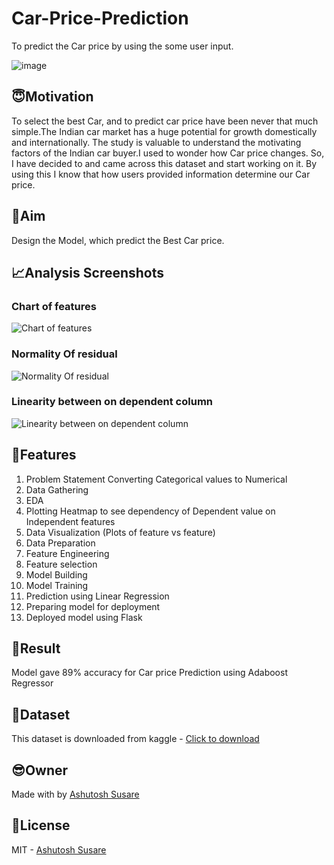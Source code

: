 # Car-Price-Prediction
To predict the Car price by using the some user input.

![image](https://www.lamborghini.com/sites/it-en/files/DAM/lamborghini/facelift_2019/motorsport/cars/sc20/sc20_og.jpg)

## :innocent:Motivation

To select the best Car, and to predict car price have been never that much simple.The Indian car market has a huge potential for growth domestically and internationally. The study is valuable to understand the motivating factors of the Indian car buyer.I used to wonder how Car price changes. So, I have decided to and came across this dataset and start working on it. By using this I know that how users provided information determine our Car price.

## :dart:Aim 

Design the Model, which predict the Best Car price.

## :chart_with_upwards_trend:Analysis Screenshots

### Chart of features
![Chart of features](https://user-images.githubusercontent.com/116812639/204527210-2551105f-6b55-4fc3-9971-e12cd9fb0d27.jpeg)

### Normality Of residual
![Normality Of residual](https://user-images.githubusercontent.com/116812639/204528096-78892fae-0114-4bd7-86e6-4cc5ad15b8bd.png)

### Linearity between on dependent column
![Linearity between on dependent column](https://user-images.githubusercontent.com/116812639/204528262-1f7e02c3-7a22-4540-867c-84425aa2b227.png)

## :scroll:Features

1.	Problem Statement Converting Categorical values to Numerical
2.	Data Gathering
3.	EDA
4.	Plotting Heatmap to see dependency of Dependent value on Independent features
5.	Data Visualization (Plots of feature vs feature)
6.	Data Preparation
7.	Feature Engineering
8.	Feature selection
9.	Model Building 
10.	Model Training
11.	Prediction using Linear Regression
12.	Preparing model for deployment
13.	Deployed model using Flask

## :dart:Result

Model gave 89% accuracy for Car price Prediction using Adaboost Regressor

## :file_folder:Dataset

This dataset is downloaded from kaggle - [Click to download]([https://www.kaggle.com/datasets/mirichoi0218/insurance](https://github.com/ashutohsusare20/Car-Price-Prediction/blob/main/Auto_set/autos_dataset.csv))

## :sunglasses:Owner

Made with by [Ashutosh Susare](https://github.com/ashutohsusare20)

## :closed_lock_with_key:License 

MIT - [Ashutosh Susare](https://github.com/ashutohsusare20)


